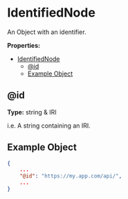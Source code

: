 # IdentifiedNode

An Object with an identifier.

**Properties:**

- [IdentifiedNode](#identifiednode)
  - [@id](#id)
  - [Example Object](#example-object)

## @id

**Type:** string & IRI

i.e. A string containing an IRI.

## Example Object

```json
{
    ...
    "@id": "https://my.app.com/api/",
    ...
}
```
